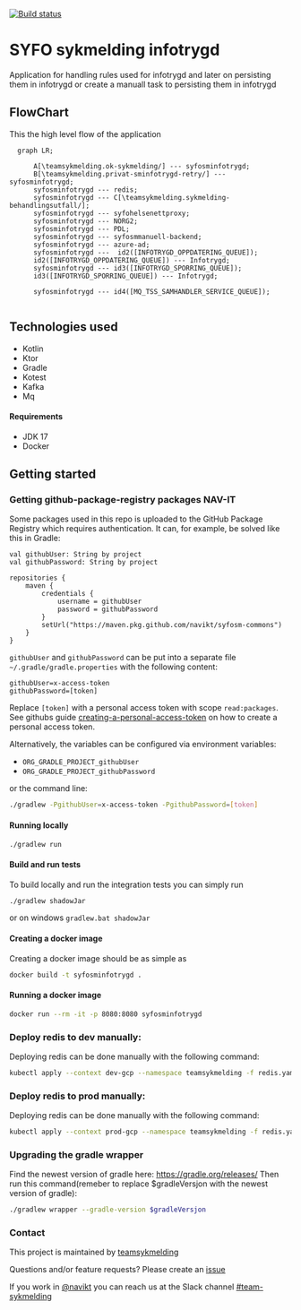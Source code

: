 [![Build status](https://github.com/navikt/syfosminfotrygd/workflows/Deploy%20to%20dev%20and%20prod/badge.svg)](https://github.com/navikt/syfosminfotrygd/workflows/Deploy%20to%20dev%20and%20prod/badge.svg)

# SYFO sykmelding infotrygd

Application for handling rules used for infotrygd and later on persisting them in infotrygd or create a manuall task
to persisting them in infotrygd

## FlowChart

This the high level flow of the application

```mermaid
  graph LR;
     
      A[\teamsykmelding.ok-sykmelding/] --- syfosminfotrygd;
      B[\teamsykmelding.privat-sminfotrygd-retry/] --- syfosminfotrygd; 
      syfosminfotrygd --- redis; 
      syfosminfotrygd --- C[\teamsykmelding.sykmelding-behandlingsutfall/];
      syfosminfotrygd --- syfohelsenettproxy;
      syfosminfotrygd --- NORG2;
      syfosminfotrygd --- PDL;
      syfosminfotrygd --- syfosmmanuell-backend;
      syfosminfotrygd --- azure-ad;
      syfosminfotrygd ---  id2([INFOTRYGD_OPPDATERING_QUEUE]);
      id2([INFOTRYGD_OPPDATERING_QUEUE]) --- Infotrygd;
      syfosminfotrygd --- id3([INFOTRYGD_SPORRING_QUEUE]);
      id3([INFOTRYGD_SPORRING_QUEUE]) --- Infotrygd;
      
      syfosminfotrygd --- id4([MQ_TSS_SAMHANDLER_SERVICE_QUEUE]);
     
```

## Technologies used

* Kotlin
* Ktor
* Gradle
* Kotest
* Kafka
* Mq

#### Requirements

* JDK 17
* Docker

## Getting started

### Getting github-package-registry packages NAV-IT

Some packages used in this repo is uploaded to the GitHub Package Registry which requires authentication. It can, for
example, be solved like this in Gradle:

```
val githubUser: String by project
val githubPassword: String by project

repositories {
    maven {
        credentials {
            username = githubUser
            password = githubPassword
        }
        setUrl("https://maven.pkg.github.com/navikt/syfosm-commons")
    }
}
```

`githubUser` and `githubPassword` can be put into a separate file `~/.gradle/gradle.properties` with the following
content:

```                                                     
githubUser=x-access-token
githubPassword=[token]
```

Replace `[token]` with a personal access token with scope `read:packages`.
See githubs
guide [creating-a-personal-access-token](https://docs.github.com/en/authentication/keeping-your-account-and-data-secure/creating-a-personal-access-token)
on
how to create a personal access token.

Alternatively, the variables can be configured via environment variables:

* `ORG_GRADLE_PROJECT_githubUser`
* `ORG_GRADLE_PROJECT_githubPassword`

or the command line:

``` bash
./gradlew -PgithubUser=x-access-token -PgithubPassword=[token]
```

#### Running locally

``` bash
./gradlew run
```

#### Build and run tests

To build locally and run the integration tests you can simply run 
``` bash
./gradlew shadowJar
```
or on windows
`gradlew.bat shadowJar`

#### Creating a docker image

Creating a docker image should be as simple as
``` bash
docker build -t syfosminfotrygd .
```

#### Running a docker image

``` bash
docker run --rm -it -p 8080:8080 syfosminfotrygd
```

### Deploy redis to dev manually:

Deploying redis can be done manually with the following command:
``` bash
kubectl apply --context dev-gcp --namespace teamsykmelding -f redis.yaml
```

### Deploy redis to prod manually:

Deploying redis can be done manually with the following command:
``` bash
kubectl apply --context prod-gcp --namespace teamsykmelding -f redis.yaml
```

### Upgrading the gradle wrapper

Find the newest version of gradle here: https://gradle.org/releases/ 
Then run this command(remeber to 
replace $gradleVersjon with the newest version of gradle):

``` bash
./gradlew wrapper --gradle-version $gradleVersjon
```

### Contact

This project is maintained by [teamsykmelding](CODEOWNERS)

Questions and/or feature requests? Please create an [issue](https://github.com/navikt/syfosminfotrygd/issues)

If you work in [@navikt](https://github.com/navikt) you can reach us at the Slack
channel [#team-sykmelding](https://nav-it.slack.com/archives/CMA3XV997)